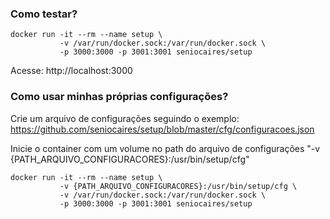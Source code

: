 ### Como testar?

```
docker run -it --rm --name setup \
           -v /var/run/docker.sock:/var/run/docker.sock \
           -p 3000:3000 -p 3001:3001 seniocaires/setup

```
Acesse: http://localhost:3000


### Como usar minhas próprias configurações?

Crie um arquivo de configurações seguindo o exemplo: https://github.com/seniocaires/setup/blob/master/cfg/configuracoes.json

Inicie o container com um volume no path do arquivo de configurações "-v {PATH_ARQUIVO_CONFIGURACORES}:/usr/bin/setup/cfg"

```
docker run -it --rm --name setup \
           -v {PATH_ARQUIVO_CONFIGURACORES}:/usr/bin/setup/cfg \
           -v /var/run/docker.sock:/var/run/docker.sock \
           -p 3000:3000 -p 3001:3001 seniocaires/setup

```